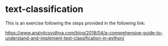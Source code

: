 # text-classification
This is an exercise following the steps provided in the following link:

https://www.analyticsvidhya.com/blog/2018/04/a-comprehensive-guide-to-understand-and-implement-text-classification-in-python/
